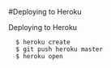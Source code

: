 #Deploying to Heroku

Deploying to Heroku
```
  $ heroku create
  $ git push heroku master
  $ heroku open
```
